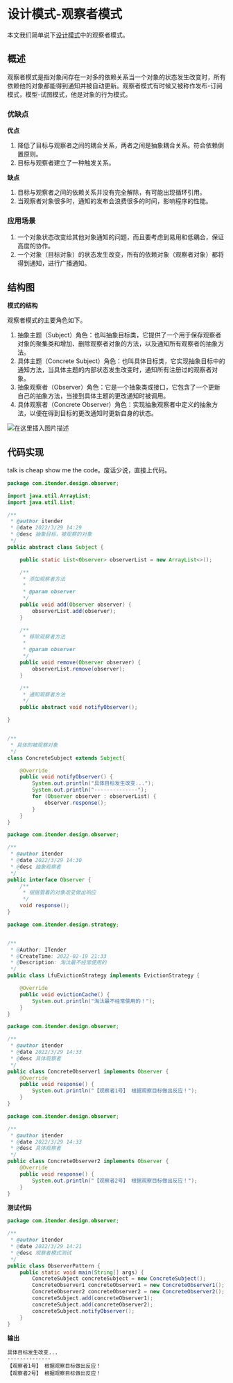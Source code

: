 # 设计模式-观察者模式

本文我们简单说下[设计模式](https://blog.csdn.net/Y_eatMeat/article/details/123001650)中的观察者模式。

## 概述

观察者模式是指对象间存在一对多的依赖关系当一个对象的状态发生改变时，所有依赖他的对象都能得到通知并被自动更新。观察者模式有时候又被称作发布-订阅模式，模型-试图模式，他是对象的行为模式。

### 优缺点

**优点** 

1. 降低了目标与观察者之间的耦合关系，两者之间是抽象耦合关系。符合依赖倒置原则。
2. 目标与观察者建立了一种触发关系。

**缺点** 

1. 目标与观察者之间的依赖关系并没有完全解除，有可能出现循环引用。
2. 当观察者对象很多时，通知的发布会浪费很多的时间，影响程序的性能。

### 应用场景

1. 一个对象状态改变给其他对象通知的问题，而且要考虑到易用和低耦合，保证高度的协作。
2. 一个对象（目标对象）的状态发生改变，所有的依赖对象（观察者对象）都将得到通知，进行广播通知。

## 结构图

**模式的结构**

观察者模式的主要角色如下。

1. 抽象主题（Subject）角色：也叫抽象目标类，它提供了一个用于保存观察者对象的聚集类和增加、删除观察者对象的方法，以及通知所有观察者的抽象方法。
2. 具体主题（Concrete Subject）角色：也叫具体目标类，它实现抽象目标中的通知方法，当具体主题的内部状态发生改变时，通知所有注册过的观察者对象。
3. 抽象观察者（Observer）角色：它是一个抽象类或接口，它包含了一个更新自己的抽象方法，当接到具体主题的更改通知时被调用。
4. 具体观察者（Concrete Observer）角色：实现抽象观察者中定义的抽象方法，以便在得到目标的更改通知时更新自身的状态。

![在这里插入图片描述](E:\Note\JavaDocs\docs\Java\design-pattern\设计模式-行为型\images\观察者模式.png)



## 代码实现

talk is cheap show me the code。废话少说，直接上代码。

```java
package com.itender.design.observer;

import java.util.ArrayList;
import java.util.List;

/**
 * @author itender
 * @date 2022/3/29 14:29
 * @desc 抽象目标，被观察的对象
 */
public abstract class Subject {

    public static List<Observer> observerList = new ArrayList<>();

    /**
     * 添加观察者方法
     *
     * @param observer
     */
    public void add(Observer observer) {
        observerList.add(observer);
    }

    /**
     * 移除观察者方法
     *
     * @param observer
     */
    public void remove(Observer observer) {
        observerList.remove(observer);
    }

    /**
     * 通知观察者方法
     */
    public abstract void notifyObserver();

}


/**
 * 具体的被观察对象
 */
class ConcreteSubject extends Subject{

    @Override
    public void notifyObserver() {
        System.out.println("具体目标发生改变...");
        System.out.println("--------------");
        for (Observer observer : observerList) {
            observer.response();
        }
    }
}

```

```java
package com.itender.design.observer;

/**
 * @author itender
 * @date 2022/3/29 14:30
 * @desc 抽象观察者
 */
public interface Observer {
    /**
     * 根据管着的对象改变做出响应
     */
    void response();
}

```

```java
package com.itender.design.strategy;


/**
 * @Author: ITender
 * @CreateTime: 2022-02-19 21:33
 * @Description: 淘汰最不经常使用的
 */
public class LfuEvictionStrategy implements EvictionStrategy {

    @Override
    public void evictionCache() {
        System.out.println("淘汰最不经常使用的！");
    }
}
```

```java
package com.itender.design.observer;

/**
 * @author itender
 * @date 2022/3/29 14:33
 * @desc 具体观察者
 */
public class ConcreteObserver1 implements Observer {
    @Override
    public void response() {
        System.out.println("【观察者1号】 根据观察目标做出反应！");
    }
}

```

```java
package com.itender.design.observer;

/**
 * @author itender
 * @date 2022/3/29 14:33
 * @desc 具体观察者
 */
public class ConcreteObserver2 implements Observer {
    @Override
    public void response() {
        System.out.println("【观察者2号】 根据观察目标做出反应！");
    }
}

```

**测试代码**

```java
package com.itender.design.observer;

/**
 * @author itender
 * @date 2022/3/29 14:21
 * @desc 观察者模式测试
 */
public class ObserverPattern {
    public static void main(String[] args) {
        ConcreteSubject concreteSubject = new ConcreteSubject();
        ConcreteObserver1 concreteObserver1 = new ConcreteObserver1();
        ConcreteObserver2 concreteObserver2 = new ConcreteObserver2();
        concreteSubject.add(concreteObserver1);
        concreteSubject.add(concreteObserver2);
        concreteSubject.notifyObserver();
    }
}

```

**输出**

```text
具体目标发生改变...
--------------
【观察者1号】 根据观察目标做出反应！
【观察者2号】 根据观察目标做出反应！
```